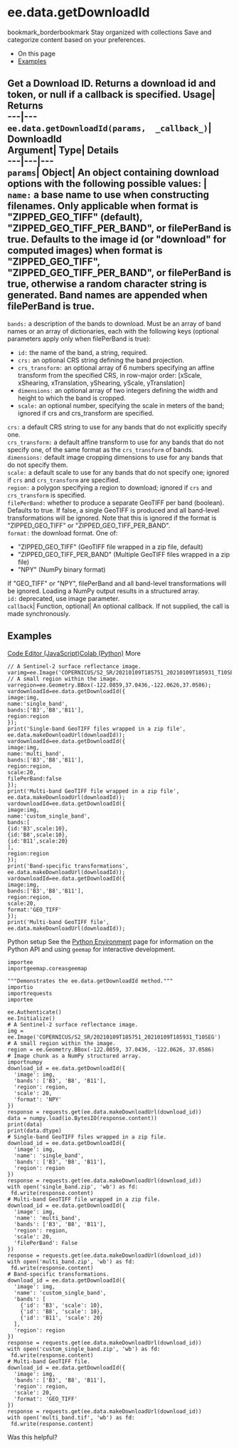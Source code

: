  
#  ee.data.getDownloadId
bookmark_borderbookmark Stay organized with collections  Save and categorize content based on your preferences.
  * On this page
  * [Examples](https://developers.google.com/earth-engine/apidocs/ee-data-getdownloadid#examples)


Get a Download ID. 
Returns a download id and token, or null if a callback is specified.
Usage| Returns  
---|---  
`ee.data.getDownloadId(params,  _callback_)`| DownloadId  
Argument| Type| Details  
---|---|---  
`params`| Object| An object containing download options with the following possible values:  | ` name: ` a base name to use when constructing filenames. Only applicable when format is "ZIPPED_GEO_TIFF" (default), "ZIPPED_GEO_TIFF_PER_BAND", or filePerBand is true. Defaults to the image id (or "download" for computed images) when format is "ZIPPED_GEO_TIFF", "ZIPPED_GEO_TIFF_PER_BAND", or filePerBand is true, otherwise a random character string is generated. Band names are appended when filePerBand is true.  
---  
` bands: ` a description of the bands to download. Must be an array of band names or an array of dictionaries, each with the following keys (optional parameters apply only when filePerBand is true):
  * ` id: ` the name of the band, a string, required. 
  * ` crs: ` an optional CRS string defining the band projection.
  * ` crs_transform: ` an optional array of 6 numbers specifying an affine transform from the specified CRS, in row-major order: [xScale, xShearing, xTranslation, yShearing, yScale, yTranslation]
  * ` dimensions: ` an optional array of two integers defining the width and height to which the band is cropped.
  * ` scale: ` an optional number, specifying the scale in meters of the band; ignored if crs and crs_transform are specified.

  
` crs: ` a default CRS string to use for any bands that do not explicitly specify one.  
` crs_transform: ` a default affine transform to use for any bands that do not specify one, of the same format as the `crs_transform` of bands.  
` dimensions: ` default image cropping dimensions to use for any bands that do not specify them.  
` scale: ` a default scale to use for any bands that do not specify one; ignored if `crs` and `crs_transform` are specified.  
` region: ` a polygon specifying a region to download; ignored if `crs` and `crs_transform` is specified.  
` filePerBand: ` whether to produce a separate GeoTIFF per band (boolean). Defaults to true. If false, a single GeoTIFF is produced and all band-level transformations will be ignored. Note that this is ignored if the format is "ZIPPED_GEO_TIFF" or "ZIPPED_GEO_TIFF_PER_BAND".  
` format: ` the download format. One of: 
  * "ZIPPED_GEO_TIFF" (GeoTIFF file wrapped in a zip file, default)
  * "ZIPPED_GEO_TIFF_PER_BAND" (Multiple GeoTIFF files wrapped in a zip file)
  * "NPY" (NumPy binary format)

If "GEO_TIFF" or "NPY", filePerBand and all band-level transformations will be ignored. Loading a NumPy output results in a structured array.  
` id: ` deprecated, use image parameter.  
`callback`| Function, optional| An optional callback. If not supplied, the call is made synchronously.  
## Examples
[Code Editor (JavaScript)](https://developers.google.com/earth-engine/apidocs/ee-data-getdownloadid#code-editor-javascript-sample)[Colab (Python)](https://developers.google.com/earth-engine/apidocs/ee-data-getdownloadid#colab-python-sample) More
```
// A Sentinel-2 surface reflectance image.
varimg=ee.Image('COPERNICUS/S2_SR/20210109T185751_20210109T185931_T10SEG');
// A small region within the image.
varregion=ee.Geometry.BBox(-122.0859,37.0436,-122.0626,37.0586);
vardownloadId=ee.data.getDownloadId({
image:img,
name:'single_band',
bands:['B3','B8','B11'],
region:region
});
print('Single-band GeoTIFF files wrapped in a zip file',
ee.data.makeDownloadUrl(downloadId));
vardownloadId=ee.data.getDownloadId({
image:img,
name:'multi_band',
bands:['B3','B8','B11'],
region:region,
scale:20,
filePerBand:false
});
print('Multi-band GeoTIFF file wrapped in a zip file',
ee.data.makeDownloadUrl(downloadId));
vardownloadId=ee.data.getDownloadId({
image:img,
name:'custom_single_band',
bands:[
{id:'B3',scale:10},
{id:'B8',scale:10},
{id:'B11',scale:20}
],
region:region
});
print('Band-specific transformations',
ee.data.makeDownloadUrl(downloadId));
vardownloadId=ee.data.getDownloadId({
image:img,
bands:['B3','B8','B11'],
region:region,
scale:20,
format:'GEO_TIFF'
});
print('Multi-band GeoTIFF file',
ee.data.makeDownloadUrl(downloadId));
```
Python setup
See the [ Python Environment](https://developers.google.com/earth-engine/guides/python_install) page for information on the Python API and using `geemap` for interactive development.
```
importee
importgeemap.coreasgeemap
```
```
"""Demonstrates the ee.data.getDownloadId method."""
importio
importrequests
importee

ee.Authenticate()
ee.Initialize()
# A Sentinel-2 surface reflectance image.
img = ee.Image('COPERNICUS/S2_SR/20210109T185751_20210109T185931_T10SEG')
# A small region within the image.
region = ee.Geometry.BBox(-122.0859, 37.0436, -122.0626, 37.0586)
# Image chunk as a NumPy structured array.
importnumpy
download_id = ee.data.getDownloadId({
  'image': img,
  'bands': ['B3', 'B8', 'B11'],
  'region': region,
  'scale': 20,
  'format': 'NPY'
})
response = requests.get(ee.data.makeDownloadUrl(download_id))
data = numpy.load(io.BytesIO(response.content))
print(data)
print(data.dtype)
# Single-band GeoTIFF files wrapped in a zip file.
download_id = ee.data.getDownloadId({
  'image': img,
  'name': 'single_band',
  'bands': ['B3', 'B8', 'B11'],
  'region': region
})
response = requests.get(ee.data.makeDownloadUrl(download_id))
with open('single_band.zip', 'wb') as fd:
 fd.write(response.content)
# Multi-band GeoTIFF file wrapped in a zip file.
download_id = ee.data.getDownloadId({
  'image': img,
  'name': 'multi_band',
  'bands': ['B3', 'B8', 'B11'],
  'region': region,
  'scale': 20,
  'filePerBand': False
})
response = requests.get(ee.data.makeDownloadUrl(download_id))
with open('multi_band.zip', 'wb') as fd:
 fd.write(response.content)
# Band-specific transformations.
download_id = ee.data.getDownloadId({
  'image': img,
  'name': 'custom_single_band',
  'bands': [
    {'id': 'B3', 'scale': 10},
    {'id': 'B8', 'scale': 10},
    {'id': 'B11', 'scale': 20}
  ],
  'region': region
})
response = requests.get(ee.data.makeDownloadUrl(download_id))
with open('custom_single_band.zip', 'wb') as fd:
 fd.write(response.content)
# Multi-band GeoTIFF file.
download_id = ee.data.getDownloadId({
  'image': img,
  'bands': ['B3', 'B8', 'B11'],
  'region': region,
  'scale': 20,
  'format': 'GEO_TIFF'
})
response = requests.get(ee.data.makeDownloadUrl(download_id))
with open('multi_band.tif', 'wb') as fd:
 fd.write(response.content)
```

Was this helpful?
